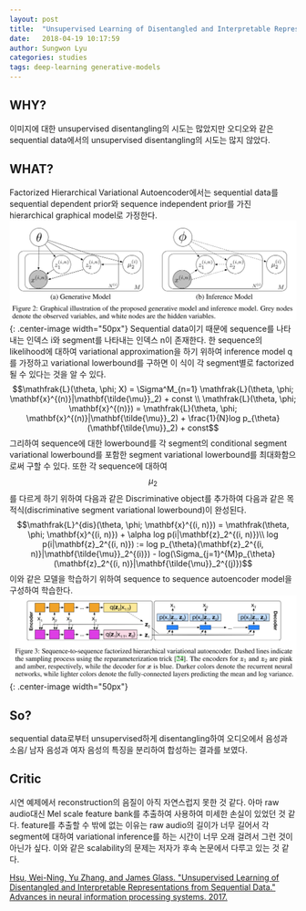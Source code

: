 ```yaml
---
layout: post
title:  "Unsupervised Learning of Disentangled and Interpretable Representations from Sequential Data"
date:   2018-04-19 10:17:59
author: Sungwon Lyu
categories: studies
tags: deep-learning generative-models
---
```

## WHY? 
이미지에 대한 unsupervised disentangling의 시도는 많았지만 오디오와 같은 sequential data에서의 unsupervised disentangling의 시도는 많지 않았다. 

## WHAT?
Factorized Hierarchical Variational Autoencoder에서는 sequential data를 sequential dependent prior와 sequence independent prior를 가진 hierarchical graphical model로 가정한다. 
![image](/assets/images/fhvae1.png){: .center-image width="50px"}
Sequential data이기 때문에 sequence를 나타내는 인덱스 i와 segment를 나타내는 인덱스 n이 존재한다. 한 sequence의 likelihood에 대하여 variational approximation을 하기 위하여 inference model q를 가정하고 variational lowerbound를 구하면 이 식이 각 segment별로 factorized될 수 있다는 것을 알 수 있다.
$$\mathfrak{L}(\theta, \phi; X) = \Sigma^M_{n=1} \mathfrak{L}(\theta, \phi; \mathbf{x}^{(n)}|\mathbf{\tilde{\mu}}_2) + const \\
\mathfrak{L}(\theta, \phi; \mathbf{x}^{(n)}) = \mathfrak{L}(\theta, \phi; \mathbf{x}^{(n)}|\mathbf{\tilde{\mu}}_2) + \frac{1}{N}log p_{\theta}(\mathbf{\tilde{\mu}}_2) + const$$
그리하여 sequence에 대한 lowerbound를 각 segment의 conditional segment variational lowerbound를 포함한 segment variational lowerbound를 최대화함으로써 구할 수 있다. 또한 각 sequence에 대하여 $$\mu_2$$를 다르게 하기 위하여 다음과 같은 Discriminative object를 추가하여 다음과 같은 목적식(discriminative segment variational lowerbound)이 완성된다.
$$\mathfrak{L}^{dis}(\theta, \phi; \mathbf{x}^{(i, n)}) = \mathfrak(\theta, \phi; \mathbf{x}^{(i, n)}) + \alpha log p(i|\mathbf{z}_2^{(i, n)})\\
log p(i|\mathbf{z}_2^{(i, n)}) := log p_{\theta}(\mathbf{z}_2^{(i, n)}|\mathbf{\tilde{\mu}}_2^{(i)}) - log(\Sigma_{j=1}^{M}p_{\theta}(\mathbf{z}_2^{(i, n)}|\mathbf{\tilde{\mu}}_2^{(j)})$$
이와 같은 모델을 학습하기 위하여 sequence to sequence autoencoder model을 구성하여 학습한다. 
![image](/assets/images/fhvae2.png){: .center-image width="50px"}

## So?
sequential data로부터 unsupervised하게 disentangling하여 오디오에서 음성과 소음/ 남자 음성과 여자 음성의 특징을 분리하여 합성하는 결과를 보였다. 

## Critic
시연 예제에서 reconstruction의 음질이 아직 자연스럽지 못한 것 같다. 아마 raw audio대신 Mel scale feature bank를 추출하여 사용하여 미세한 손실이 있었던 것 같다. feature를 추출할 수 밖에 없는 이유는 raw audio의 길이가 너무 길어서 각 segment에 대하여 variational inference를 하는 시간이 너무 오래 걸려서 그런 것이 아닌가 싶다. 이와 같은 scalability의 문제는 저자가 후속 논문에서 다루고 있는 것 같다. 

[Hsu, Wei-Ning, Yu Zhang, and James Glass. "Unsupervised Learning of Disentangled and Interpretable Representations from Sequential Data." Advances in neural information processing systems. 2017.](http://papers.nips.cc/paper/6784-unsupervised-learning-of-disentangled-latent-representations-from-sequential-data)
